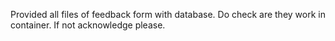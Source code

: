 Provided all files of feedback form with database.
Do check are they work in container.
If not acknowledge please.
